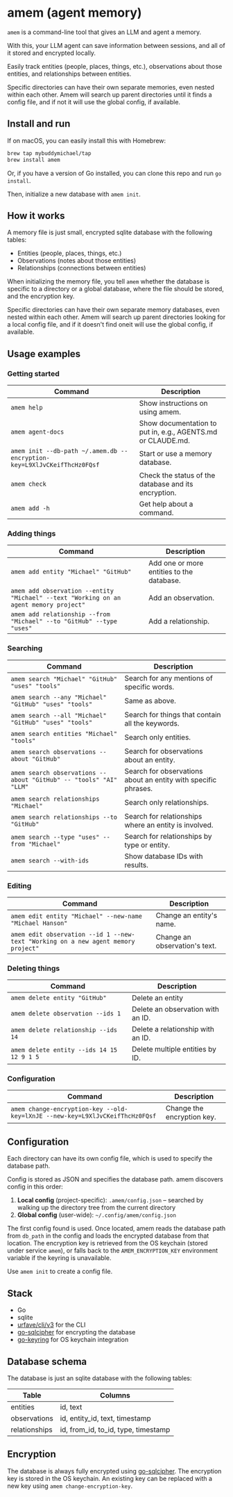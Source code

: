 # amem (agent memory)

`amem` is a command-line tool that gives an LLM and agent a memory.

With this, your LLM agent can save information between sessions, and all of it stored and encrypted locally.

Easily track entities (people, places, things, etc.), observations about those entities, and relationships between entities. 

Specific directories can have their own separate memories, even nested within each other. Amem will search up parent directories until it finds a config file, and if not it will use the global config, if available.

## Install and run

If on macOS, you can easily install this with Homebrew:

```bash
brew tap mybuddymichael/tap
brew install amem
```

Or, if you have a version of Go installed, you can clone this repo and run `go install`.

Then, initialize a new database with `amem init`.

## How it works

A memory file is just small, encrypted sqlite database with the following tables:

- Entities (people, places, things, etc.)
- Observations (notes about those entities)
- Relationships (connections between entities)

When initializing the memory file, you tell `amem` whether the database is specific to a directory or a global database, where the file should be stored, and the encryption key.

Specific directories can have their own separate memory databases, even nested within each other. Amem will search up parent directories looking for a local config file, and if it doesn't find oneit will use the global config, if available.

## Usage examples

### Getting started

| Command | Description |
|---------|-------------|
| `amem help` | Show instructions on using amem. |
| `amem agent-docs` | Show documentation to put in, e.g., AGENTS.md or CLAUDE.md. |
| `amem init --db-path ~/.amem.db --encryption-key=L9XlJvCKeifThcHz0FQsf` | Start or use a memory database. |
| `amem check` | Check the status of the database and its encryption. |
| `amem add -h` | Get help about a command. |

### Adding things

| Command | Description |
|---------|-------------|
| `amem add entity "Michael" "GitHub"` | Add one or more entities to the database. |
| `amem add observation --entity "Michael" --text "Working on an agent memory project"` | Add an observation. |
| `amem add relationship --from "Michael" --to "GitHub" --type "uses"` | Add a relationship. |

### Searching

| Command | Description |
|---------|-------------|
| `amem search "Michael" "GitHub" "uses" "tools"` | Search for any mentions of specific words. |
| `amem search --any "Michael" "GitHub" "uses" "tools"` | Same as above. |
| `amem search --all "Michael" "GitHub" "uses" "tools"` | Search for things that contain all the keywords. |
| `amem search entities "Michael" "tools"` | Search only entities. |
| `amem search observations --about "GitHub"` | Search for observations about an entity. |
| `amem search observations --about "GitHub" -- "tools" "AI" "LLM"` | Search for observations about an entity with specific phrases. |
| `amem search relationships "Michael"` | Search only relationships. |
| `amem search relationships --to "GitHub"` | Search for relationships where an entity is involved. |
| `amem search --type "uses" --from "Michael"` | Search for relationships by type or entity. |
| `amem search --with-ids` | Show database IDs with results. |

### Editing

| Command | Description |
|---------|-------------|
| `amem edit entity "Michael" --new-name "Michael Hanson"` | Change an entity's name. |
| `amem edit observation --id 1 --new-text "Working on a new agent memory project"` | Change an observation's text. |

### Deleting things

| Command | Description |
|---------|-------------|
| `amem delete entity "GitHub"` | Delete an entity |
| `amem delete observation --ids 1` | Delete an observation with an ID. |
| `amem delete relationship --ids 14` | Delete a relationship with an ID. |
| `amem delete entity --ids 14 15 12 9 1 5` | Delete multiple entities by ID. |

### Configuration

| Command | Description |
|---------|-------------|
| `amem change-encryption-key --old-key=lXnJE --new-key=L9XlJvCKeifThcHz0FQsf` | Change the encryption key. |

## Configuration

Each directory can have its own config file, which is used to specify the database path.

Config is stored as JSON and specifies the database path. amem discovers config in this order:

1. **Local config** (project-specific): `.amem/config.json` – searched by walking up the directory tree from the current directory
2. **Global config** (user-wide): `~/.config/amem/config.json`

The first config found is used. Once located, amem reads the database path from `db_path` in the config and loads the encrypted database from that location. The encryption key is retrieved from the OS keychain (stored under service `amem`), or falls back to the `AMEM_ENCRYPTION_KEY` environment variable if the keyring is unavailable.

Use `amem init` to create a config file.

## Stack

- Go
- sqlite
- [urfave/cli/v3](https://github.com/urfave/cli) for the CLI
- [go-sqlcipher](https://github.com/mutecomm/go-sqlcipher) for encrypting the database
- [go-keyring](https://github.com/zalando/go-keyring) for OS keychain integration

## Database schema

The database is just an sqlite database with the following tables:

| Table | Columns |
|-------|---------|
| entities | id, text |
| observations | id, entity_id, text, timestamp |
| relationships | id, from_id, to_id, type, timestamp |

## Encryption

The database is always fully encrypted using [go-sqlcipher](https://github.com/mutecomm/go-sqlcipher). The encryption key is stored in the OS keychain. An existing key can be replaced with a new key using `amem change-encryption-key`.
